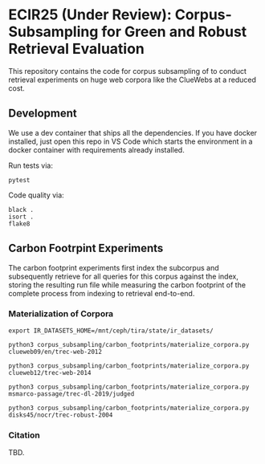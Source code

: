 # ECIR25 (Under Review): Corpus-Subsampling for Green and Robust Retrieval Evaluation

This repository contains the code for corpus subsampling of to conduct retrieval experiments on huge web corpora like the ClueWebs at a reduced cost.

## Development

We use a dev container that ships all the dependencies.
If you have docker installed, just open this repo in VS Code which starts the environment in a docker container with requirements already installed.

Run tests via:

```
pytest
```

Code quality via:
```
black .
isort .
flake8
```

## Carbon Footrpint Experiments

The carbon footprint experiments first index the subcorpus and subsequently retrieve for all queries for this corpus against the index, storing the resulting run file while measuring the carbon footprint of the complete process from indexing to retrieval end-to-end.


### Materialization of Corpora

```
export IR_DATASETS_HOME=/mnt/ceph/tira/state/ir_datasets/

python3 corpus_subsampling/carbon_footprints/materialize_corpora.py clueweb09/en/trec-web-2012

python3 corpus_subsampling/carbon_footprints/materialize_corpora.py clueweb12/trec-web-2014

python3 corpus_subsampling/carbon_footprints/materialize_corpora.py msmarco-passage/trec-dl-2019/judged

python3 corpus_subsampling/carbon_footprints/materialize_corpora.py disks45/nocr/trec-robust-2004

```

### Citation

TBD.
